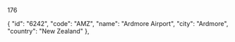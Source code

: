 176

{
"id": "6242",
"code": "AMZ",
"name": "Ardmore Airport",
"city": "Ardmore",
"country": "New Zealand"
},
